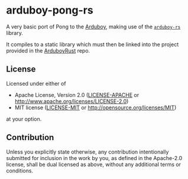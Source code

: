# arduboy-pong-rs

A very basic port of Pong to the [Arduboy](https://arduboy.com/), making use of the [`arduboy-rs`](https://github.com/Seeker14491/arduboy-rs) library.

It compiles to a static library which must then be linked into the project provided in the [ArduboyRust](https://github.com/Seeker14491/ArduboyRust) repo.

## License

Licensed under either of

- Apache License, Version 2.0
    ([LICENSE-APACHE](LICENSE-APACHE) or http://www.apache.org/licenses/LICENSE-2.0)
- MIT license
    ([LICENSE-MIT](LICENSE-MIT) or http://opensource.org/licenses/MIT)

at your option.

## Contribution

Unless you explicitly state otherwise, any contribution intentionally submitted
for inclusion in the work by you, as defined in the Apache-2.0 license, shall be
dual licensed as above, without any additional terms or conditions.
